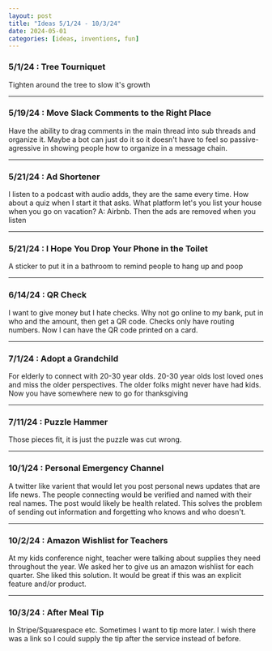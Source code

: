 ```yaml
---
layout: post
title: "Ideas 5/1/24 - 10/3/24"
date: 2024-05-01
categories: [ideas, inventions, fun]
---
```




### 5/1/24 : Tree Tourniquet
Tighten around the tree to slow it's growth

---

### 5/19/24 : Move Slack Comments to the Right Place
Have the ability to drag comments in the main thread into sub threads and organize it. Maybe a bot can just do it so it doesn't have to feel so passive-agressive in showing people how to organize in a message chain.

---

### 5/21/24 : Ad Shortener
I listen to a podcast with audio adds, they are the same every time.  How about a quiz when I start it that asks. What platform let's you list your house when you go on vacation? A: Airbnb.  Then the ads are removed when you listen

---

### 5/21/24 : I Hope You Drop Your Phone in the Toilet
A sticker to put it in a bathroom to remind people to hang up and poop

---

### 6/14/24 : QR Check
I want to give money but I hate checks. Why not go online to my bank, put in who and the amount, then get a QR code. Checks only have routing numbers. Now I can have the QR code printed on a card.

---

### 7/1/24 : Adopt a Grandchild
For elderly to connect with 20-30 year olds. 20-30 year olds lost loved ones and miss the older perspectives. The older folks might never have had kids. Now you have somewhere new to go for thanksgiving

---

### 7/11/24 : Puzzle Hammer
Those pieces fit, it is just the puzzle was cut wrong.

---

### 10/1/24 : Personal Emergency Channel
A twitter like varient that would let you post personal news updates that are life news. The people connecting would be verified and named with their real names.  The post would likely be health related. This solves the problem of sending out information and forgetting who knows and who doesn't.

---

### 10/2/24 : Amazon Wishlist for Teachers
At my kids conference night, teacher were talking about supplies they need throughout the year.  We asked her to give us an amazon wishlist for each quarter.  She liked this solution. It would be great if this was an explicit feature and/or product.

---

### 10/3/24 : After Meal Tip
In Stripe/Squarespace etc. Sometimes I want to tip more later.  I wish there was a link so I could supply the tip after the service instead of before.
